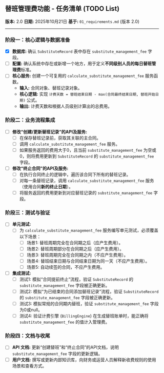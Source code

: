 ## 替班管理费功能 - 任务清单 (TODO List)

**版本:** 2.0
**日期:** 2025年10月21日
**基于:** `01_requirements.md` (版本 2.0)

---

### 阶段一：核心逻辑与数据准备

- [x] **数据库:** 确认 `SubstituteRecord` 表中存在 `substitute_management_fee` 字段。
- [ ] **配置:** 确认系统中存在或新增一个地方，用于定义**不同级别人员的每日替班管理费**标准。
- [ ] **核心服务:** 创建一个可复用的 `calculate_substitute_management_fee` 服务函数。
    - **输入:** 合同对象、替班记录对象。
    - **核心逻辑:** 实现 `计费天数 = 替班结束日期 - max(合同最终结束日期, 替班开始日期)` 公式。
    - **输出:** 计费天数和根据人员级别计算出的总费用。

### 阶段二：业务流程集成

- [ ] **修改“创建/更新替班记录”的API及服务:**
    - [ ] 在保存替班记录前，获取其关联的主合同。
    - [ ] 调用 `calculate_substitute_management_fee` 服务。
    - [ ] 如果服务返回的费用大于0，且当前 `substitute_management_fee` 为空或0，则将费用更新到 `SubstituteRecord` 的 `substitute_management_fee` 字段。

- [ ] **修改“终止合同”的API及服务:**
    - [ ] 在执行合同终止的逻辑中，遍历该合同下所有的替班记录。
    - [ ] 对每一条替班记录，调用 `calculate_substitute_management_fee` 服务（使用合同**新的终止日期**）。
    - [ ] 将服务返回的费用更新到对应替班记录的 `substitute_management_fee` 字段。

### 阶段三：测试与验证

- [ ] **单元测试:**
    - [ ] 为 `calculate_substitute_management_fee` 服务编写单元测试，必须覆盖以下场景：
        - [ ] 场景1: 替班周期完全在合同期之后（应产生费用）。
        - [ ] 场景2: 替班周期部分在合同期之后（应产生费用）。
        - [ ] 场景3: 替班周期完全在合同期之内（不应产生费用）。
        - [ ] 场景4: 替班结束日期与合同结束日期为同一天（不应产生费用）。
        - [ ] 场景5: 自动续签的合同，不应产生费用。

- [ ] **集成测试:**
    - [ ] 测试1: 模拟“合同提前终止”流程，验证 `SubstituteRecord` 的 `substitute_management_fee` 字段被正确更新。
    - [ ] 测试2: 模拟“为已结束的合同添加替班记录”流程，验证 `SubstituteRecord` 的 `substitute_management_fee` 字段被正确更新。
    - [ ] 测试3: 模拟常规的合同期内替班，验证 `substitute_management_fee` 字段为0或null。
    - [ ] 测试4: 验证计费引擎 (`BillingEngine`) 在生成替班账单时，能正确将 `substitute_management_fee` 的值计入管理费。

### 阶段四：文档与收尾

- [ ] **API 文档:** 更新“创建替班”和“终止合同”的API文档，说明 `substitute_management_fee` 字段的更新逻辑。
- [ ] **用户文档:** 撰写或更新内部知识库，向财务或运营人员解释新收费规则的使用场景和查看方式。